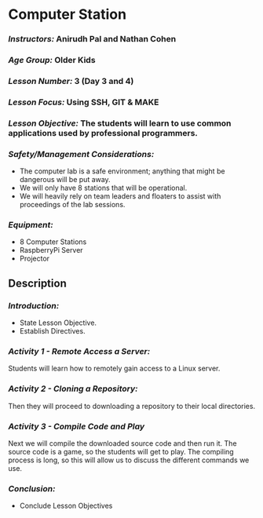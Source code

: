 # Computer Station

### *Instructors:* Anirudh Pal and Nathan Cohen

### *Age Group:* Older Kids

### *Lesson Number:* 3 (Day 3 and 4)

### *Lesson Focus:* Using SSH, GIT & MAKE

### *Lesson Objective:* The students will learn to use common applications used by professional programmers.

### *Safety/Management Considerations:*

* The computer lab is a safe environment; anything that might be dangerous will be put away. 
* We will only have 8 stations that will be operational.
* We will heavily rely on team leaders and floaters to assist with proceedings of the lab sessions.

### *Equipment:*

* 8 Computer Stations
* RaspberryPi Server
* Projector

## Description

### *Introduction:*

* State Lesson Objective.
* Establish Directives.

### *Activity 1 - Remote Access a Server:*

Students will learn how to remotely gain access to a Linux server.

### *Activity 2 - Cloning a Repository:*

Then they will proceed to downloading a repository to their local directories.

### *Activity 3 - Compile Code and Play*

Next we will compile the downloaded source code and then run it. The source code is a game, so the students will get to play. The compiling process is long, so this will allow us to discuss the different commands we use. 

### *Conclusion:*

* Conclude Lesson Objectives
